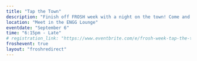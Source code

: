 ```yaml
---
title: "Tap the Town"
description: "Finish off FROSH week with a night on the town! Come and have fun at our Tap The Town event! Travel to a surprise town around the Calgary area to drink, party, and engage in fun activities! Party buses will be present for transportation. Each ticket comes with two free drinks. Meet in the ENGG Lounge at 6:15pm and we'll walk to the bus pick up area together. (Ticket info coming soon!)"
location: "Meet in the ENGG Lounge"
eventdate: "September 6"
time: "6:15pm - Late"
# registration_link: "https://www.eventbrite.com/e/frosh-week-tap-the-town-tickets-700568919497"
froshevent: true
layout: "froshredirect"
---
```

